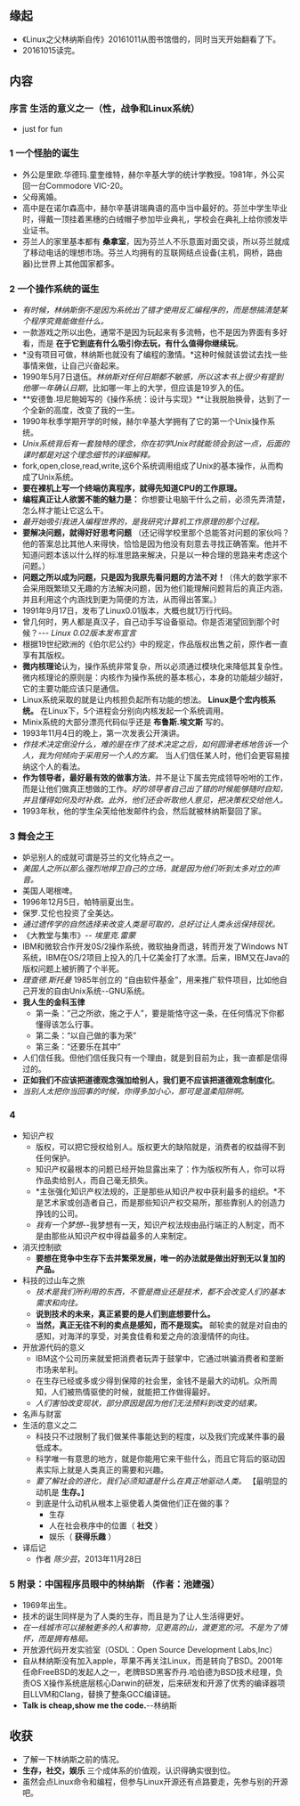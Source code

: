 ##  缘起
+ 《Linux之父林纳斯自传》20161011从图书馆借的，同时当天开始翻看了下。
+ 20161015读完。

##  内容
###  序言  生活的意义之一（性，战争和Linux系统）
+ just for fun

###  1 一个怪胎的诞生
+ 外公是里欧.华德玛.童奎维特，赫尔辛基大学的统计学教授。1981年，外公买回一台Commodore VIC-20。
+ 父母离婚。
+ 高中是在诺尔森高中，赫尔辛基讲瑞典语的高中当中最好的。芬兰中学生毕业时，得戴一顶挂着黑穗的白绒帽子参加毕业典礼，学校会在典礼上给你颁发毕业证书。
+ 芬兰人的家里基本都有 **桑拿室**，因为芬兰人不乐意面对面交谈，所以芬兰就成了移动电话的理想市场。芬兰人均拥有的互联网结点设备(主机，网桥，路由器)比世界上其他国家都多。

###  2 一个操作系统的诞生
+ *有时候，林纳斯倒不是因为系统出了错才使用反汇编程序的，而是想搞清楚某个程序究竟能做些什么。*
+ 一款游戏之所以出色，通常不是因为玩起来有多流畅，也不是因为界面有多好看，而是 **在于它到底有什么吸引你去玩，有什么值得你继续玩**。
+ *没有项目可做，林纳斯也就没有了编程的激情。*这种时候就该尝试去找一些事情来做，让自己兴奋起来。
+ 1990年5月7日退伍。*林纳斯对任何日期都不敏感，所以这本书上很少有提到他哪一年确认日期*，比如哪一年上的大学，但应该是19岁入的伍。
+ **安德鲁.坦尼鲍姆写的《操作系统：设计与实现》**让我脱胎换骨，达到了一个全新的高度，改变了我的一生。
+ 1990年秋季学期开学的时候，赫尔辛基大学拥有了它的第一个Unix操作系统。
+ *Unix系统背后有一套独特的理念，你在初学Unix时就能领会到这一点，后面的课时都是对这个理念细节的详细解释。*
+ fork,open,close,read,write,这6个系统调用组成了Unix的基本操作，从而构成了Unix系统。
+ **要在裸机上写一个终端仿真程序，就得先知道CPU的工作原理。**
+ **编程真正让人欲罢不能的魅力是：** 你想要让电脑干什么之前，必须先弄清楚，怎么样才能让它这么干。
+ *最开始吸引我进入编程世界的，是我研究计算机工作原理的那个过程。*
+ **要解决问题，就得好好思考问题** （还记得学校里那个总能答对问题的家伙吗？他的答案总比其他人来得快，恰恰是因为他没有刻意去寻找正确答案。他并不知道问题本该以什么样的标准思路来解决，只是以一种合理的思路来考虑这个问题。）
+ **问题之所以成为问题，只是因为我原先看问题的方法不对！**（伟大的数学家不会采用既繁琐又无趣的方法解决问题，因为他们能理解问题背后的真正内涵，并且利用这个内涵找到更为简便的方法，从而得出答案。）
+ 1991年9月17日，发布了Linux0.01版本，大概也就1万行代码。
+ 曾几何时，男人都是真汉子，自己动手写设备驱动。你是否渴望回到那个时候？--- *Linux 0.02版本发布宣言*
+ 根据19世纪欧洲的《伯尔尼公约》中的规定，作品版权出售之前，原作者一直享有其版权。
+ **微内核理论**认为，操作系统非常复杂，所以必须通过模块化来降低其复杂性。微内核理论的原则是：内核作为操作系统的基本核心，本身的功能越少越好，它的主要功能应该只是通信。
+ Linux系统采取的就是让内核担负起所有功能的想法。 **Linux是个宏内核系统。** 在Linux下，5个进程会分别向内核发起一个系统调用。
+ Minix系统的大部分漂亮代码似乎还是 **布鲁斯.埃文斯** 写的。
+ 1993年11月4日的晚上，第一次发表公开演讲。
+ *作技术决定倒没什么，难的是在作了技术决定之后，如何圆滑老练地告诉一个人，我为何倾向于采用另一个人的方案。* 当人们信任某人时，他们会更容易接纳这个人的看法。
+ **作为领导者，最好最有效的做事方法**，并不是让下属去完成领导吩咐的工作，而是让他们做真正想做的工作。*好的领导者自己出了错的时候能够随时自知，并且懂得如何及时补救。此外，他们还会听取他人意见，把决策权交给他人。*
+ 1993年秋，他的学生朵芙给他发邮件约会，然后就被林纳斯娶回了家。

###  3 舞会之王
+ 妒忌别人的成就可谓是芬兰的文化特点之一。
+ *美国人之所以那么强烈地捍卫自己的立场，就是因为他们听到太多对立的声音。*
+ 美国人喝根啤。
+ 1996年12月5日，帕特丽夏出生。
+ 保罗.艾伦也投资了全美达。
+ *通过遗传学的自然选择来改变人类是可取的，总好过让人类永远保持现状。*
+ 《大教堂与集市》-- *埃里克.雷蒙*
+ IBM和微软合作开发0S/2操作系统，微软抽身而退，转而开发了Windows NT系统，IBM在OS/2项目上投入的几十亿美金打了水漂。后来，IBM又在Java的版权问题上被折腾了个半死。
+ *理查德.斯托曼* 1985年创立的 “自由软件基金”，用来推广软件项目，比如他自己开发的自由Unix系统--GNU系统。
+ **我人生的金科玉律**
	+ 第一条：“己之所欲，施之于人”，要是能恪守这一条，在任何情况下你都懂得该怎么行事。
	+ 第二条：“以自己做的事为荣”
	+ 第三条：“还要乐在其中”
+ 人们信任我。但他们信任我只有一个理由，就是到目前为止，我一直都是信得过的。
+ **正如我们不应该把道德观念强加给别人，我们更不应该把道德观念制度化**。
+ *当别人太把你当回事的时候，你得多加小心，那可是温柔陷阱啊。*

###  4 
+ 知识产权
	+ 版权，可以把它授权给别人。版权更大的缺陷就是，消费者的权益得不到任何保护。
	+ 知识产权最根本的问题已经开始显露出来了：作为版权所有人，你可以将作品卖给别人，而自己毫无损失。
	+ *主张强化知识产权法规的，正是那些从知识产权中获利最多的组织。*不是艺术家或创造者自己，而是那些知识产权交易所，那些靠别人的创造力挣钱的公司。
	+ *我有一个梦想*--我梦想有一天，知识产权法规由品行端正的人制定，而不是由那些从知识产权中得益最多的人来制定。
+ 消灭控制欲
	+ **要想在竞争中生存下去并繁荣发展，唯一的办法就是做出好到无以复加的产品。**
+ 科技的过山车之旅
	+ *技术是我们所利用的东西，不管是商业还是技术，都不会改变人们的基本需求和向往。*
	+ **说到技术的未来，真正紧要的是人们到底想要什么。**
	+ **当然，真正无往不利的卖点是感知，而不是现实。** 邮轮卖的就是对自由的感知，对海洋的享受，对美食佳肴和爱之舟的浪漫情怀的向往。
+ 开放源代码的意义
	+ IBM这个公司历来就爱把消费者玩弄于鼓掌中，它通过哄骗消费者和垄断市场来牟利。
	+ 在生存已经或多或少得到保障的社会里，金钱不是最大的动机。众所周知，人们被热情驱使的时候，就能把工作做得最好。
	+ *人们害怕改变现状，部分原因是因为他们无法预料到改变的结果。*
+ 名声与财富
+ 生活的意义之二
	+ 科技只不过限制了我们做某件事能达到的程度，以及我们完成某件事的最低成本。
	+ 科学唯一有意思的地方，就是你能用它来干些什么，而且它背后的驱动因素实际上就是人类真正的需要和兴趣。
	+ *要了解社会的进化，我们必须知道是什么在真正地驱动人类。* 【最明显的动机是 **生存。**】
	+ 到底是什么动机从根本上驱使着人类做他们正在做的事？
		+ 生存
		+ 人在社会秩序中的位置（ **社交** ）
		+ 娱乐（ **获得乐趣** ）
+ 译后记
	+ 作者 *陈少芸*，2013年11月28日

###  5 附录：中国程序员眼中的林纳斯 （作者：池建强）
+ 1969年出生。
+ 技术的诞生同样是为了人类的生存，而且是为了让人生活得更好。
+ *在一线城市可以接触更多的人和事物，见更高的山，渡更宽的河。不是为了情怀，而是拥有格局。*
+ 开放源代码开发实验室（OSDL：Open Source Development Labs,Inc）
+ 自从林纳斯没有加入apple，苹果不再关注Linux，而是转向了BSD。2001年任命FreeBSD的发起人之一，老牌BSD黑客乔丹.哈伯德为BSD技术经理，负责OS X操作系统底层核心Darwin的研发，后来研发和开源了优秀的编译器项目LLVM和Clang，替换了整条GCC编译链。
+ **Talk is cheap,show me the code.**--林纳斯

##  收获 
+ 了解一下林纳斯之前的情况。
+ **生存，社交，娱乐** 三个成体系的价值观，认识得确实很到位。
+ 虽然会点Linux命令和编程，但参与Linux开源还有点路要走，先参与别的开源吧。
